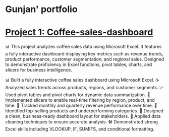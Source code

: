 # Gunjan' portfolio
# [Project 1: Coffee-sales-dashboard](https://github.com/gujjy/coffee-sales-dashboard)

📊 This project analyzes coffee sales data using Microsoft Excel. It features a fully interactive dashboard displaying key metrics such as revenue trends, product performance, customer segmentation, and regional sales. Designed to demonstrate proficiency in Excel functions, pivot tables, charts, and slicers for business intelligence.

📊 Built a fully interactive coffee sales dashboard using Microsoft Excel.
☕ Analyzed sales trends across products, regions, and customer segments.
📈 Used pivot tables and pivot charts for dynamic data summarization.
🔄 Implemented slicers to enable real-time filtering by region, product, and time.
📅 Tracked monthly and quarterly revenue performance over time.
🧠 Identified top-selling products and underperforming categories.
💼 Designed a clean, business-ready dashboard layout for stakeholders.
📂 Applied data cleaning techniques to ensure accurate analysis.
🛠️ Demonstrated strong Excel skills including VLOOKUP, IF, SUMIFS, and conditional formatting.



 
